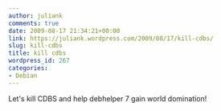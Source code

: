 ```yaml
---
author: juliank
comments: true
date: 2009-08-17 21:34:21+00:00
link: https://juliank.wordpress.com/2009/08/17/kill-cdbs/
slug: kill-cdbs
title: kill cdbs
wordpress_id: 267
categories:
- Debian
---
```


Let's kill CDBS and help debhelper 7 gain world domination!
